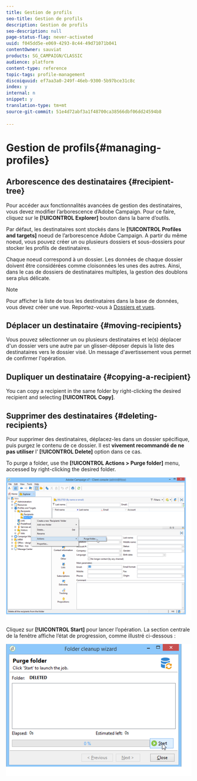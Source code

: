 ```yaml
---
title: Gestion de profils
seo-title: Gestion de profils
description: Gestion de profils
seo-description: null
page-status-flag: never-activated
uuid: f045dd5e-e069-4293-8c44-49d71071b041
contentOwner: sauviat
products: SG_CAMPAIGN/CLASSIC
audience: platform
content-type: reference
topic-tags: profile-management
discoiquuid: ef7aa3a0-249f-46eb-9300-5b97bce31c8c
index: y
internal: n
snippet: y
translation-type: tm+mt
source-git-commit: 51e4d72abf3a1f48700ca38566dbf06dd24594b8

---
```



# Gestion de profils{#managing-profiles}

## Arborescence des destinataires {#recipient-tree}

Pour accéder aux fonctionnalités avancées de gestion des destinataires, vous devez modifier l’arborescence d’Adobe Campaign. Pour ce faire, cliquez sur le **[!UICONTROL Explorer]** bouton dans la barre d’outils.

Par défaut, les destinataires sont stockés dans le **[!UICONTROL Profiles and targets]** noeud de l’arborescence Adobe Campaign. A partir du même noeud, vous pouvez créer un ou plusieurs dossiers et sous-dossiers pour stocker les profils de destinataires.

Chaque noeud correspond à un dossier. Les données de chaque dossier doivent être considérées comme cloisonnées les unes des autres. Ainsi, dans le cas de dossiers de destinataires multiples, la gestion des doublons sera plus délicate.

>[!NOTE]
>
>Pour afficher la liste de tous les destinataires dans la base de données, vous devez créer une vue. Reportez-vous à [Dossiers et vues](../../platform/using/access-management.md#folders-and-views).

## Déplacer un destinataire {#moving-recipients}

Vous pouvez sélectionner un ou plusieurs destinataires et le(s) déplacer d&#39;un dossier vers une autre par un glisser-déposer depuis la liste des destinataires vers le dossier visé. Un message d&#39;avertissement vous permet de confirmer l&#39;opération.

## Dupliquer un destinataire {#copying-a-recipient}

You can copy a recipient in the same folder by right-clicking the desired recipient and selecting **[!UICONTROL Copy]**.

## Supprimer des destinataires {#deleting-recipients}

Pour supprimer des destinataires, déplacez-les dans un dossier spécifique, puis purgez le contenu de ce dossier. Il est **vivement recommandé de ne pas utiliser** l’ **[!UICONTROL Delete]** option dans ce cas.

To purge a folder, use the **[!UICONTROL Actions > Purge folder]** menu, accessed by right-clicking the desired folder.

![](assets/s_ncs_user_purge_folder.png)

Cliquez sur **[!UICONTROL Start]** pour lancer l’opération. La section centrale de la fenêtre affiche l’état de progression, comme illustré ci-dessous :

![](assets/s_ncs_user_purge_folder_start.png)

